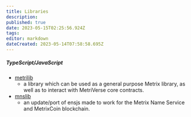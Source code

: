 ```yaml
---
title: Libraries
description: 
published: true
date: 2023-05-15T02:25:56.924Z
tags: 
editor: markdown
dateCreated: 2023-05-14T07:58:58.695Z
---
```


##### TypeScript/JavaScript
- [metrilib](https://www.npmjs.com/package/@metrixcoin/metrilib)
  - a library which can be used as a general purpose Metrix library, as well as to interact with MetriVerse core contracts.
- [mnslib](https://www.npmjs.com/package/@metrixnames/mnslib)
  - an update/port of ensjs made to work for the Metrix Name Service and MetrixCoin blockchain.
